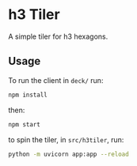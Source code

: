# h3 Tiler

A simple tiler for h3 hexagons.

## Usage

To run the client in `deck/` run:

```bash
npm install
```

then:

```bash
npm start
```

to spin the tiler, in `src/h3tiler`, run:

```bash
python -m uvicorn app:app --reload
```
